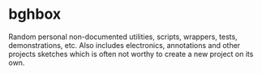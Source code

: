 bghbox
======

Random personal non-documented utilities, scripts, wrappers, tests,
demonstrations, etc.  Also includes electronics, annotations and other
projects sketches which is often not worthy to create a new project on
its own.
